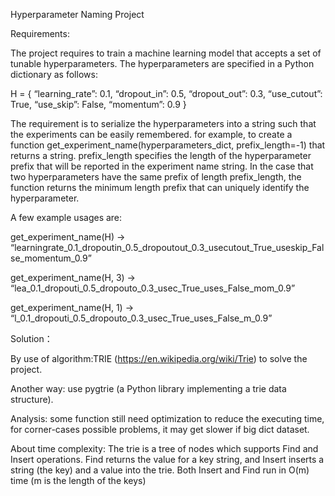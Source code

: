 Hyperparameter Naming Project


Requirements:

The project requires to train a machine learning model that accepts a set of tunable hyperparameters. The hyperparameters are specified in a Python dictionary as follows:

H = {
   “learning_rate”: 0.1,
   “dropout_in”: 0.5,
   “dropout_out”: 0.3,
   “use_cutout”: True,
   “use_skip”: False,
   “momentum”: 0.9
}

The requirement is to serialize the hyperparameters into a string such that the experiments can be easily remembered. 
for example, to create a function get_experiment_name(hyperparameters_dict, prefix_length=-1) that returns a string. prefix_length specifies the length of the hyperparameter prefix that will be reported in the experiment name string. In the case that two hyperparameters have the same prefix of length prefix_length, the function returns the minimum length prefix that can uniquely identify the hyperparameter.

A few example usages are:

get_experiment_name(H) -> “learningrate_0.1_dropoutin_0.5_dropoutout_0.3_usecutout_True_useskip_False_momentum_0.9”

get_experiment_name(H, 3) ->
“lea_0.1_dropouti_0.5_dropouto_0.3_usec_True_uses_False_mom_0.9”

get_experiment_name(H, 1) ->
“l_0.1_dropouti_0.5_dropouto_0.3_usec_True_uses_False_m_0.9”



Solution：

By use of algorithm:TRIE (https://en.wikipedia.org/wiki/Trie) to solve the project.

Another way: use pygtrie (a Python library implementing a trie data structure).



Analysis: 
some function still need optimization to reduce the executing time, for corner-cases possible problems, it may get slower if big dict dataset.



About time complexity:
The trie is a tree of nodes which supports Find and Insert operations. Find returns the value for a key string, and Insert inserts a string (the key) and a value into the trie. 
Both Insert and Find run in O(m) time (m is the length of the keys)  

